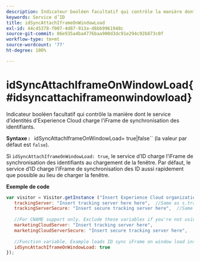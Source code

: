 ```yaml
---
description: Indicateur booléen facultatif qui contrôle la manière dont le service d’identités d‘Experience Cloud charge l’iFrame de synchronisation des identifiants.
keywords: Service d’ID
title: idSyncAttachIframeOnWindowLoad
exl-id: 44c45378-f007-4d87-913a-d6bb9961948c
source-git-commit: 06e935a4ba4776baa900d3dc91e294c92b873c0f
workflow-type: tm+mt
source-wordcount: '77'
ht-degree: 100%

---
```


# idSyncAttachIframeOnWindowLoad{#idsyncattachiframeonwindowload}

Indicateur booléen facultatif qui contrôle la manière dont le service d’identités d‘Experience Cloud charge l’iFrame de synchronisation des identifiants.

**Syntaxe :** ` `idSyncAttachIframeOnWindowLoad= true|false`` (la valeur par défaut est `false`).

Si `idSyncAttachIframeOnWindowLoad: true`, le service d’ID charge l’iFrame de synchronisation des identifiants au chargement de la fenêtre. Par défaut, le service d’ID charge l’iFrame de synchronisation des ID aussi rapidement que possible au lieu de charger la fenêtre.

**Exemple de code**

```js
var visitor = Visitor.getInstance ("Insert Experience Cloud organization ID here",{ 
   trackingServer: "Insert tracking server here here",  //Same as s.trackingServer 
   trackingServerSecure: "Insert secure tracking server here",  //Same as s.trackingServerSecure 
 
   //For CNAME support only. Exclude these variables if you're not using CNAME 
   marketingCloudServer: "Insert tracking server here", 
   marketingCloudServerSecure: "Insert secure tracking server here", 
 
   //Function variable. Example loads ID sync iFrame on window load instad of ASAP. 
   idSyncAttachIframeOnWindowLoad: true 
});
```
